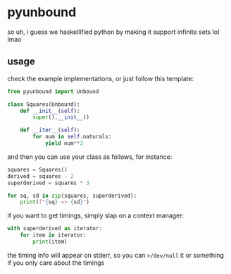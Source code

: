 
# pyunbound

so uh, i guess we haskellified python by making it support infinite sets lol lmao

## usage 

check the example implementations, or just follow this template:

```python
from pyunbound import Unbound

class Squares(Unbound):
    def __init__(self):
        super().__init__()

    def __iter__(self):
        for num in self.naturals:
            yield num**2
```

and then you can use your class as follows, for instance:

```python
squares = Squares()
derived = squares - 2
superderived = squares * 3

for sq, sd in zip(squares, superderived):
    print(f"{sq} => {sd}")
```

if you want to get timings, simply slap on a context manager:
```python
with superderived as iterator:
    for item in iterator:
        print(item)
```

the timing info will appear on stderr, so you can `>/dev/null` it or something if you only care about the timings

